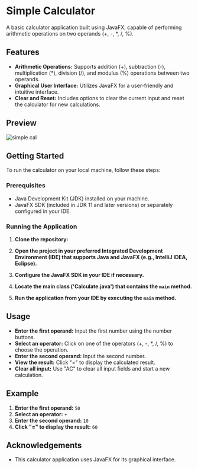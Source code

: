 # Simple Calculator

A basic calculator application built using JavaFX, capable of performing arithmetic operations on two operands (+, -, *, /, %).

## Features

- **Arithmetic Operations:** Supports addition (+), subtraction (-), multiplication (*), division (/), and modulus (%) operations between two operands.
- **Graphical User Interface:** Utilizes JavaFX for a user-friendly and intuitive interface.
- **Clear and Reset:** Includes options to clear the current input and reset the calculator for new calculations.

## Preview
![simple cal](https://github.com/HiruDilmi/Simple-Calculator/assets/117562801/201eee6d-0b7f-4a87-bd8a-4135547d8ddb)

## Getting Started

To run the calculator on your local machine, follow these steps:

### Prerequisites

- Java Development Kit (JDK) installed on your machine.
- JavaFX SDK (included in JDK 11 and later versions) or separately configured in your IDE.


### Running the Application

1. **Clone the repository:**

2. **Open the project in your preferred Integrated Development Environment (IDE) that supports Java and JavaFX (e.g., IntelliJ IDEA, Eclipse).**

3. **Configure the JavaFX SDK in your IDE if necessary.**

4. **Locate the main class ('Calculate.java') that contains the `main` method.**

5. **Run the application from your IDE by executing the `main` method.**

## Usage

- **Enter the first operand:** Input the first number using the number buttons.
- **Select an operator:** Click on one of the operators (+, -, *, /, %) to choose the operation.
- **Enter the second operand:** Input the second number.
- **View the result:** Click "=" to display the calculated result.
- **Clear all input:** Use "AC" to clear all input fields and start a new calculation.

## Example

1. **Enter the first operand:** `50`
2. **Select an operator:** `+`
3. **Enter the second operand:** `10`
4. **Click "=" to display the result:** `60`

## Acknowledgements

- This calculator application uses JavaFX for its graphical interface.
